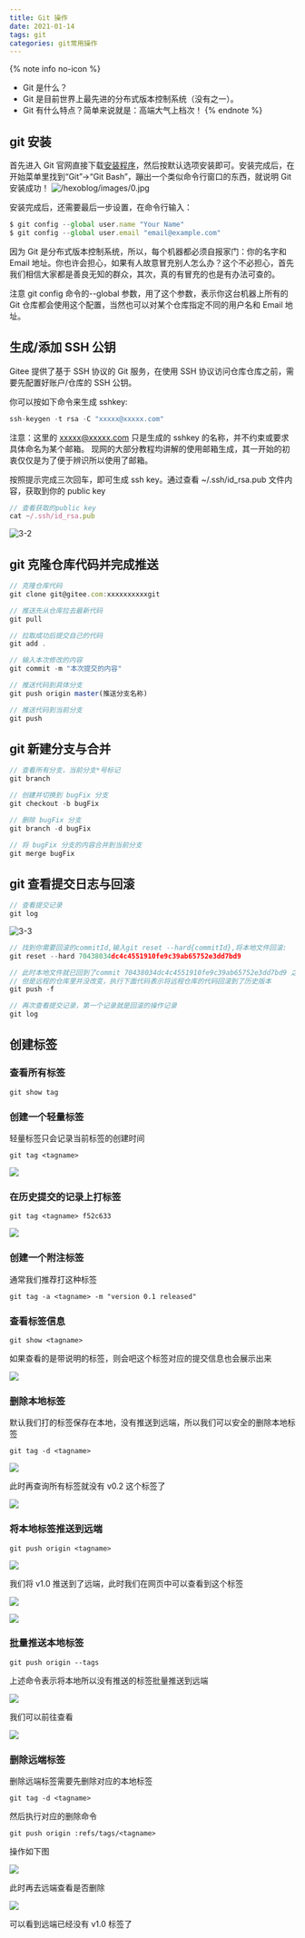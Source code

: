 ```yaml
---
title: Git 操作
date: 2021-01-14
tags: git
categories: git常用操作
---
```


{% note info no-icon %}

- Git 是什么？
- Git 是目前世界上最先进的分布式版本控制系统（没有之一）。
- Git 有什么特点？简单来说就是：高端大气上档次！
  {% endnote %}

## git 安装

首先进入 Git 官网直接下载[安装程序](https://git-scm.com/downloads)，然后按默认选项安装即可。安装完成后，在开始菜单里找到“Git”->“Git Bash”，蹦出一个类似命令行窗口的东西，就说明 Git 安装成功！
![/hexoblog/images/0.jpg](https://szx-bucket1.fsh.bcebos.com/sourceimages/git0.jpg)

安装完成后，还需要最后一步设置，在命令行输入：

```js
$ git config --global user.name "Your Name"
$ git config --global user.email "email@example.com"
```

因为 Git 是分布式版本控制系统，所以，每个机器都必须自报家门：你的名字和 Email 地址。你也许会担心，如果有人故意冒充别人怎么办？这个不必担心，首先我们相信大家都是善良无知的群众，其次，真的有冒充的也是有办法可查的。

注意 git config 命令的--global 参数，用了这个参数，表示你这台机器上所有的 Git 仓库都会使用这个配置，当然也可以对某个仓库指定不同的用户名和 Email 地址。

## 生成/添加 SSH 公钥

Gitee 提供了基于 SSH 协议的 Git 服务，在使用 SSH 协议访问仓库仓库之前，需要先配置好账户/仓库的 SSH 公钥。

你可以按如下命令来生成 sshkey:

```js
ssh-keygen -t rsa -C "xxxxx@xxxxx.com"
```

注意：这里的 xxxxx@xxxxx.com 只是生成的 sshkey 的名称，并不约束或要求具体命名为某个邮箱。
现网的大部分教程均讲解的使用邮箱生成，其一开始的初衷仅仅是为了便于辨识所以使用了邮箱。

按照提示完成三次回车，即可生成 ssh key。通过查看 ~/.ssh/id_rsa.pub 文件内容，获取到你的 public key

```js
// 查看获取的public key
cat ~/.ssh/id_rsa.pub
```
![3-2](https://szx-bucket1.fsh.bcebos.com/sourceimages/git1.png)

## git 克隆仓库代码并完成推送

```js
// 克隆仓库代码
git clone git@gitee.com:xxxxxxxxxxgit

// 推送先从仓库拉去最新代码
git pull

// 拉取成功后提交自己的代码
git add .

// 输入本次修改的内容
git commit -m "本次提交的内容"

// 推送代码到具体分支
git push origin master(推送分支名称)

// 推送代码到当前分支
git push
```

## git 新建分支与合并

```js
// 查看所有分支，当前分支*号标记
git branch

// 创建并切换到 bugFix 分支
git checkout -b bugFix

// 删除 bugFix 分支
git branch -d bugFix

// 将 bugFix 分支的内容合并到当前分支
git merge bugFix
```

## git 查看提交日志与回滚

```js
// 查看提交记录
git log
```
![3-3](https://szx-bucket1.fsh.bcebos.com/sourceimages/git2.png)

```js
// 找到你需要回滚的commitId,输入git reset --hard{commitId},将本地文件回滚:
git reset --hard 70438034dc4c4551910fe9c39ab65752e3dd7bd9

// 此时本地文件就已回到了commit 70438034dc4c4551910fe9c39ab65752e3dd7bd9 之后的状态，
// 但是远程的仓库里并没改变，执行下面代码表示将远程仓库的代码回滚到了历史版本
git push -f

// 再次查看提交记录，第一个记录就是回滚的操作记录
git log
```

## 创建标签

### 查看所有标签

```shell
git show tag
```

### 创建一个轻量标签

轻量标签只会记录当前标签的创建时间

```shell
git tag <tagname>
```



![](https://szx-bucket1.fsh.bcebos.com/sourceimages/git3.png)

### 在历史提交的记录上打标签

```shell
git tag <tagname> f52c633
```

![](https://szx-bucket1.fsh.bcebos.com/sourceimages/git4.png)

### 创建一个附注标签

通常我们推荐打这种标签

```shell
git tag -a <tagname> -m "version 0.1 released"
```

### 查看标签信息

```shell
git show <tagname>
```

如果查看的是带说明的标签，则会吧这个标签对应的提交信息也会展示出来

![](https://szx-bucket1.fsh.bcebos.com/sourceimages/git5.png)

### 删除本地标签

默认我们打的标签保存在本地，没有推送到远端，所以我们可以安全的删除本地标签

```shell
git tag -d <tagname>
```

![](https://szx-bucket1.fsh.bcebos.com/sourceimages/git6.png)

此时再查询所有标签就没有 v0.2 这个标签了

![](https://szx-bucket1.fsh.bcebos.com/sourceimages/git7.png)

### 将本地标签推送到远端

```shell
git push origin <tagname>
```

![](https://szx-bucket1.fsh.bcebos.com/sourceimages/git8.png)

我们将 v1.0 推送到了远端，此时我们在网页中可以查看到这个标签

![](https://szx-bucket1.fsh.bcebos.com/sourceimages/git9.png)

![](https://szx-bucket1.fsh.bcebos.com/sourceimages/git10.png)

### 批量推送本地标签

```shell
git push origin --tags
```

上述命令表示将本地所以没有推送的标签批量推送到远端

![](https://szx-bucket1.fsh.bcebos.com/sourceimages/git11.png)

我们可以前往查看

![](https://szx-bucket1.fsh.bcebos.com/sourceimages/git12.png)

### 删除远端标签

删除远端标签需要先删除对应的本地标签

```shell
git tag -d <tagname>
```

然后执行对应的删除命令

```shell
git push origin :refs/tags/<tagname>
```

操作如下图

![](https://szx-bucket1.fsh.bcebos.com/sourceimages/git13.png)

此时再去远端查看是否删除

![](https://szx-bucket1.fsh.bcebos.com/sourceimages/git14.png)

可以看到远端已经没有 v1.0 标签了